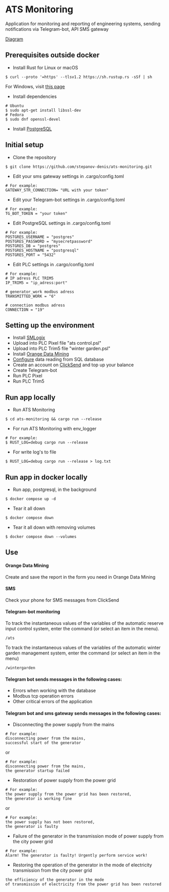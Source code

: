 # ATS Monitoring
Application for monitoring and reporting of engineering systems, sending notifications via Telegram-bot, API SMS gateway

[Diagram](https://viewer.diagrams.net/?tags=%7B%7D&highlight=0000ff&edit=_blank&layers=1&nav=1&title=diagram%20ats-monitoring.drawio.xml#Uhttps%3A%2F%2Fraw.githubusercontent.com%2Fstepanov-denis%2Fats-monitoring%2Fmaster%2Fdiagram%2520ats-monitoring.drawio.xml)
## Prerequisites outside docker
* Install Rust for Linux or macOS
```
$ curl --proto '=https' --tlsv1.2 https://sh.rustup.rs -sSf | sh
```
For Windows, visit [this page](https://www.rust-lang.org/tools/install)
* Install dependencies
```
# Ubuntu
$ sudo apt-get install libssl-dev
# Fedora
$ sudo dnf openssl-devel
```
* Install [PostgreSQL](https://www.postgresql.org/download/)
## Initial setup
* Clone the repository
```
$ git clone https://github.com/stepanov-denis/ats-monitoring.git
```
* Edit your sms gateway settings in .cargo/config.toml
```
# For example:
GATEWAY_STR_CONNECTION= "URL with your token"
```
* Edit your Telegram-bot settings in .cargo/config.toml
```
# For example:
TG_BOT_TOKEN = "your token"
```
* Edit PostgreSQL settings in .cargo/config.toml
```
# For example:
POSTGRES_USERNAME = "postgres"
POSTGRES_PASSWORD = "mysecretpassword"
POSTGRES_DB = "postgres"
POSTGRES_HOSTNAME = "postgresql"
POSTGRES_PORT = "5432"
```
* Edit PLC settings in .cargo/config.toml
```
# For example:
# IP adress PLC TRIM5
IP_TRIM5 = "ip_adress:port"

# generator_work modbus adress
TRANSMITTED_WORK = "6"

# connection modbus adress
CONNECTION = "19"
```
## Setting up the environment
* Install [SMLogix](https://segnetics.com/ru/smlogix)
* Upload into PLC Pixel file "ats control.psl"
* Upload into PLC Trim5 file "winter garden.psl"
* Install [Orange Data Mining](https://orangedatamining.com/download/#linux)
* [Сonfigure](https://orangedatamining.com/widget-catalog/data/sqltable/) data reading from SQL database
* Create an account on [ClickSend](https://www.clicksend.com/) and top up your balance
* Create Telegram-bot
* Run PLC Pixel
* Run PLC Trim5
## Run app locally
* Run ATS Monitoring
```
$ cd ats-monitoring && cargo run --release
```
* For run ATS Monitoring with env_logger
```
# For example:
$ RUST_LOG=debug cargo run --release
```
* For write log's to file
```
$ RUST_LOG=debug cargo run --release > log.txt
```
## Run app in docker locally
* Run app, postgresql, in the background
```
$ docker compose up -d
```
* Tear it all down
```
$ docker compose down
```
* Tear it all down with removing volumes
```
$ docker compose down --volumes
```
## Use
#### Orange Data Mining
Сreate and save the report in the form you need in Orange Data Mining
#### SMS
Check your phone for SMS messages from ClickSend
#### Telegram-bot monitoring
To track the instantaneous values of the variables of the automatic reserve input control system, enter the command (or select an item in the menu).
```
/ats
```
To track the instantaneous values of the variables of the automatic winter garden management system, enter the command (or select an item in the menu)
```
/wintergarden
```
#### Telegram bot sends messages in the following cases:
* Errors when working with the database
* Modbus tcp operation errors
* Other critical errors of the application
#### Telegram bot and sms gateway sends messages in the following cases:
* Disconnecting the power supply from the mains
```
# For example:
disconnecting power from the mains,
successful start of the generator
```
or
```
# For example:
disconnecting power from the mains,
the generator startup failed
```
* Restoration of power supply from the power grid
```
# For example:
the power supply from the power grid has been restored,
the generator is working fine
```
or
```
# For example:
the power supply has not been restored,
the generator is faulty
```
* Failure of the generator in the transmission mode of power supply from the city power grid
```
# For example:
Alarm! The generator is faulty! Urgently perform service work!
```
* Restoring the operation of the generator in the mode of electricity transmission from the city power grid
```
the efficiency of the generator in the mode 
of transmission of electricity from the power grid has been restored
```